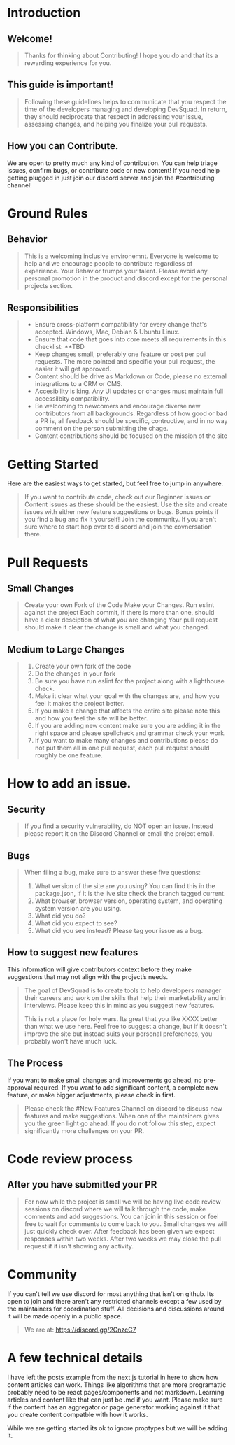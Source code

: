 
# Introduction

## Welcome!

>Thanks for thinking about Contributing! I hope you do and that its a rewarding experience for you.


## This guide is important!

>Following these guidelines helps to communicate that you respect the time of the developers managing and developing DevSquad. In return, they should reciprocate that respect in addressing your issue, assessing changes, and helping you finalize your pull requests.

## How you can Contribute.

We are open to pretty much any kind of contribution. You can help triage issues, confirm bugs, or contribute code or new content! If you need help getting plugged in just join our discord server and join the #contributing channel!

# Ground Rules
## Behavior
>This is a welcoming inclusive environemnt. Everyone is welcome to help and we encourage people to contribute regardless of experience.
>Your Behavior trumps your talent.
>Please avoid any personal promotion in the product and discord except for the personal projects section.

## Responsibilities
> * Ensure cross-platform compatibility for every change that's accepted. Windows, Mac, Debian & Ubuntu Linux.
> * Ensure that code that goes into core meets all requirements in this checklist: **TBD
> * Keep changes small, preferably one feature or post per pull requests. The more pointed and specific your pull request, the easier it will get approved. 
> * Content should be drive as Markdown or Code, please no external integrations to a CRM or CMS.
> * Accesibility is king. Any UI updates or changes must maintain full accessilbity compatibility. 
> * Be welcoming to newcomers and encourage diverse new contributors from all backgrounds. Regardless of how good or bad a PR is, all feedback should be specific, contructive, and in no way comment on the person submitting the chage.
> * Content contributions should be focused on the mission of the site


# Getting Started
Here are the easiest ways to get started, but feel free to jump in anywhere. 

> If you want to contribute code, check out our Beginner issues or Content issues as these should be the easiest.
> Use the site and create issues with either new feature suggestions or bugs. Bonus points if you find a bug and fix it yourself!
> Join the community. If you aren't sure where to start hop over to discord and join the covnersation there.


# Pull Requests
## Small Changes
>Create your own Fork of the Code
>Make your Changes.
>Run eslint against the project
>Each commit, if there is more than one, should have a clear desciption of what you are changing
>Your pull request should make it clear the change is small and what you changed. 

## Medium to Large Changes

>1. Create your own fork of the code
>2. Do the changes in your fork
>4. Be sure you have run eslint for the project along with a lighthouse check.
>5. Make it clear what your goal with the changes are, and how you feel it makes the project better.
>6. If you make a change that affects the entire site please note this and how you feel the site will be better. 
>7. If you are adding new content make sure you are adding it in the right space and please spellcheck and grammar check your work.
>8. If you want to make many changes and contributions please do not put them all in one pull request, each pull request should roughly be one feature.

# How to add an issue.
## Security
> If you find a security vulnerability, do NOT open an issue. Instead please report it on the Discord Channel or email the project email.

## Bugs

> When filing a bug, make sure to answer these five questions:
>
> 1. What version of the site are you using? You can find this in the package.json, if it is the live site check the branch tagged current.
> 2. What browser, browser version, operating system, and operating system version are you using. 
> 3. What did you do?
> 4. What did you expect to see?
> 5. What did you see instead?
>Please tag your issue as a bug.


## How to suggest new features
This information will give contributors context before they make suggestions that may not align with the project’s needs.

> The goal of DevSquad is to create tools to help developers manager their careers and work on the skills that help their marketability and in interviews. Please keep this in mind as you suggest new features.
>
> This is not a place for holy wars. Its great that you like XXXX better than what we use here. Feel free to suggest a change, but if it doesn't improve the site but instead suits your personal preferences, you probably won't have much luck.

## The Process
If you want to make small changes and improvements go ahead, no pre-approval required. If you want to add significant content, a complete new feature, or make bigger adjustments, please check in first. 

> Please check the #New Features Channel on discord to discuss new features and make suggestions. When one of the maintainers gives you the green light go ahead. If you do not follow this step, expect significantly more challenges on your PR.

# Code review process
## After you have submitted your PR

> For now while the project is small we will be having live code review sessions on discord where we will talk through the code, make comments and add suggestions. You can join in this session or feel free to wait for comments to come back to you. Small changes we will just quickly check over. 
> After feedback has been given we expect responses within two weeks. After two weeks we may close the pull request if it isn't showing any activity.

# Community
If you can't tell we use discord for most anything that isn't on github. Its open to join and there aren't any restricted channels except a few used by the maintainers for coordination stuff. All decisions and discussions around it will be made openly in a public space. 

> We are at: https://discord.gg/2GnzcC7

# A few technical details
I have left the posts example from the next.js tutorial in here to show how content articles can work. Things like algorithms that are more programattic probably need to be react pages/components and not markdown. Learning articles and content like that can just be .md if you want. Please make sure if the content has an aggregator or page generator working against it that you create content compatble with how it works.

While we are getting started its ok to ignore proptypes but we will be adding it.
